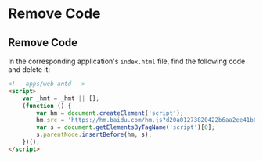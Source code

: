 # Remove Code

## Remove Code

In the corresponding application's `index.html` file, find the following code and delete it:

```html
<!-- apps/web-antd -->
<script>
    var _hmt = _hmt || [];
    (function () {
        var hm = document.createElement('script');
        hm.src = 'https://hm.baidu.com/hm.js?d20a01273820422b6aa2ee41b6c9414d';
        var s = document.getElementsByTagName('script')[0];
        s.parentNode.insertBefore(hm, s);
    })();
</script>
```
